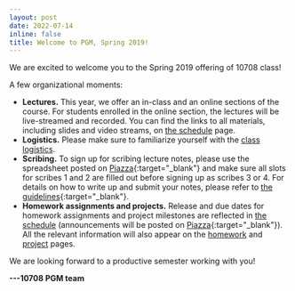```yaml
---
layout: post
date: 2022-07-14
inline: false
title: Welcome to PGM, Spring 2019!
---
```


We are excited to welcome you to the Spring 2019 offering of 10708 class!

A few organizational moments:

- **Lectures.**
  This year, we offer an in-class and an online sections of the course.
  For students enrolled in the online section, the lectures will be live-streamed and recorded.
  You can find the links to all materials, including slides and video streams, on [the schedule](https://sailinglab.github.io/pgm-spring-2019/lectures/) page.
- **Logistics.**
  Please make sure to familiarize yourself with the [class logistics](https://sailinglab.github.io/pgm-spring-2019/logistics/).
- **Scribing.**
  To sign up for scribing lecture notes, please use the spreadsheet posted on [Piazza](https://piazza.com/class/jqh4n6275r82yq?cid=6){:target="\_blank"} and make sure all slots for scribes 1 and 2 are filled out before signing up as scribes 3 or 4.
  For details on how to write up and submit your notes, please refer to [the guidelines](https://github.com/sailinglab/pgm-spring-2019/tree/master/_posts){:target="\_blank"}.
- **Homework assignments and projects.**
  Release and due dates for homework assignments and project milestones are reflected in [the schedule](https://sailinglab.github.io/pgm-spring-2019/lectures/) (announcements will be posted on [Piazza](https://piazza.com/class/jqh4n6275r82yq){:target="\_blank"}).
  All the relevant information will also appear on the [homework](https://sailinglab.github.io/pgm-spring-2019/homework/) and [project](https://sailinglab.github.io/pgm-spring-2019/project/) pages.

We are looking forward to a productive semester working with you!

**---10708 PGM team**

